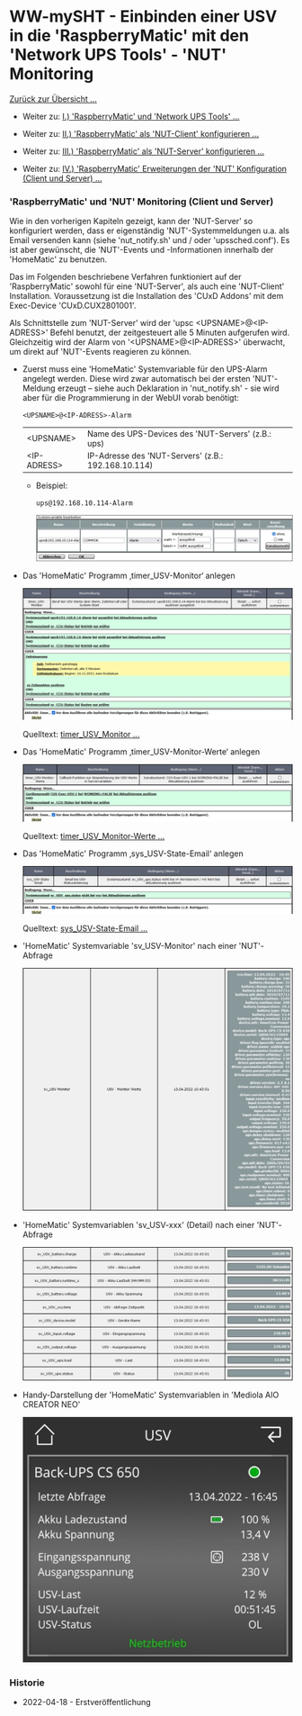 # WW-mySHT - Einbinden einer USV in die 'RaspberryMatic' mit den 'Network UPS Tools' - 'NUT' Monitoring

[Zurück zur Übersicht ...](../README.md)

- Weiter zu: [I.) 'RaspberryMatic' und 'Network UPS Tools' ...](../README.md)

- Weiter zu: [II.) 'RaspberryMatic' als 'NUT-Client' konfigurieren ...](../RM-NUT_Client.md)

- Weiter zu: [III.) 'RaspberryMatic' als 'NUT-Server' konfigurieren ...](../RM-NUT_Server.md)

- Weiter zu: [IV.) 'RaspberryMatic' Erweiterungen der 'NUT' Konfiguration (Client und Server) ...](../RM-NUT_Xtend.md)

### 'RaspberryMatic' und 'NUT' Monitoring (Client und Server)

Wie in den vorherigen Kapiteln gezeigt, kann der 'NUT-Server' so konfiguriert werden, dass er eigenständig 'NUT'-Systemmeldungen u.a. als Email versenden kann (siehe 'nut_notify.sh' und / oder 'upssched.conf'). Es ist aber gewünscht, die 'NUT'-Events und -Informationen innerhalb der 'HomeMatic' zu benutzen.

Das im Folgenden beschriebene Verfahren funktioniert auf der 'RaspberryMatic' sowohl für eine 'NUT-Server', als auch eine 'NUT-Client' Installation. Voraussetzung ist die Installation des 'CUxD Addons' mit dem Exec-Device 'CUxD.CUX2801001'.

Als Schnittstelle zum 'NUT-Server' wird der 'upsc \<UPSNAME\>@\<IP-ADRESS\>' Befehl benutzt, der zeitgesteuert alle 5 Minuten aufgerufen wird. Gleichzeitig wird der Alarm von '\<UPSNAME\>@\<IP-ADRESS\>' überwacht, um direkt auf 'NUT'-Events reagieren zu können.

- Zuerst muss eine 'HomeMatic' Systemvariable für den UPS-Alarm angelegt werden. Diese wird zwar automatisch bei der ersten 'NUT'-Meldung erzeugt – siehe auch Deklaration in 'nut_notify.sh' - sie wird aber für die Programmierung in der WebUI vorab benötigt:

  ```
  <UPSNAME>@<IP-ADRESS>-Alarm
  ```
  |||
  | --- | --- |
  | \<UPSNAME\> |	Name des UPS-Devices des 'NUT-Servers' (z.B.: ups) |
  | \<IP-ADRESS\> | IP-Adresse des 'NUT-Servers' (z.B.: 192.168.10.114) |

  - Beispiel:
    ```
    ups@192.168.10.114-Alarm
    ```

    ![WW-mySHT - HomeMatic](./img/nut_hm_sysvar_alarm.jpg)

- Das 'HomeMatic' Programm ‚timer_USV-Monitor‘ anlegen

  ![WW-mySHT - HomeMatic](./img/nut_hm_prog_timer_usv_monitor.jpg)

  Quelltext: [timer_USV_Monitor ...](../bin/RM_NUT_HM/timer_USV_Monitor.txt)

- Das 'HomeMatic' Programm ‚timer_USV-Monitor-Werte‘ anlegen

  ![WW-mySHT - HomeMatic](./img/nut_hm_prog_timer_usv_monitor_werte.jpg)

  Quelltext: [timer_USV_Monitor-Werte ...](../bin/RM_NUT_HM/timer_USV_Monitor-Werte.txt)

- Das 'HomeMatic' Programm ‚sys_USV-State-Email‘ anlegen

  ![WW-mySHT - HomeMatic](./img/nut_hm_prog_sys_usv_state_email.jpg)

  Quelltext: [sys_USV-State-Email ...](../bin/RM_NUT_HM/sys_USV-State-Email.txt)

- 'HomeMatic' Systemvariable 'sv_USV-Monitor' nach einer 'NUT'-Abfrage

  ![WW-mySHT - HomeMatic](./img/nut_hm_sysvar_upsc.jpg)

- 'HomeMatic' Systemvariablen 'sv_USV-xxx' (Detail) nach einer 'NUT'-Abfrage

  ![WW-mySHT - HomeMatic](./img/nut_hm_sysvar_upsc_detail.jpg)

- Handy-Darstellung der 'HomeMatic' Systemvariablen in 'Mediola AIO CREATOR NEO'

  ![WW-mySHT - HomeMatic](./img/nut_hm_sysvar_upsc_detail_mediola.jpg)


### Historie
- 2022-04-18 - Erstveröffentlichung
